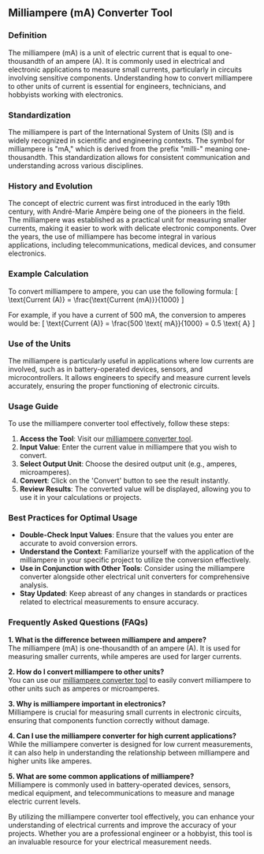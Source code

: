 ## Milliampere (mA) Converter Tool

### Definition
The milliampere (mA) is a unit of electric current that is equal to one-thousandth of an ampere (A). It is commonly used in electrical and electronic applications to measure small currents, particularly in circuits involving sensitive components. Understanding how to convert milliampere to other units of current is essential for engineers, technicians, and hobbyists working with electronics.

### Standardization
The milliampere is part of the International System of Units (SI) and is widely recognized in scientific and engineering contexts. The symbol for milliampere is "mA," which is derived from the prefix "milli-" meaning one-thousandth. This standardization allows for consistent communication and understanding across various disciplines.

### History and Evolution
The concept of electric current was first introduced in the early 19th century, with André-Marie Ampère being one of the pioneers in the field. The milliampere was established as a practical unit for measuring smaller currents, making it easier to work with delicate electronic components. Over the years, the use of milliampere has become integral in various applications, including telecommunications, medical devices, and consumer electronics.

### Example Calculation
To convert milliampere to ampere, you can use the following formula:
\[ \text{Current (A)} = \frac{\text{Current (mA)}}{1000} \]

For example, if you have a current of 500 mA, the conversion to amperes would be:
\[ \text{Current (A)} = \frac{500 \text{ mA}}{1000} = 0.5 \text{ A} \]

### Use of the Units
The milliampere is particularly useful in applications where low currents are involved, such as in battery-operated devices, sensors, and microcontrollers. It allows engineers to specify and measure current levels accurately, ensuring the proper functioning of electronic circuits.

### Usage Guide
To use the milliampere converter tool effectively, follow these steps:
1. **Access the Tool**: Visit our [milliampere converter tool](https://www.inayam.co/unit-converter/electric_current).
2. **Input Value**: Enter the current value in milliampere that you wish to convert.
3. **Select Output Unit**: Choose the desired output unit (e.g., amperes, microamperes).
4. **Convert**: Click on the 'Convert' button to see the result instantly.
5. **Review Results**: The converted value will be displayed, allowing you to use it in your calculations or projects.

### Best Practices for Optimal Usage
- **Double-Check Input Values**: Ensure that the values you enter are accurate to avoid conversion errors.
- **Understand the Context**: Familiarize yourself with the application of the milliampere in your specific project to utilize the conversion effectively.
- **Use in Conjunction with Other Tools**: Consider using the milliampere converter alongside other electrical unit converters for comprehensive analysis.
- **Stay Updated**: Keep abreast of any changes in standards or practices related to electrical measurements to ensure accuracy.

### Frequently Asked Questions (FAQs)

**1. What is the difference between milliampere and ampere?**  
The milliampere (mA) is one-thousandth of an ampere (A). It is used for measuring smaller currents, while amperes are used for larger currents.

**2. How do I convert milliampere to other units?**  
You can use our [milliampere converter tool](https://www.inayam.co/unit-converter/electric_current) to easily convert milliampere to other units such as amperes or microamperes.

**3. Why is milliampere important in electronics?**  
Milliampere is crucial for measuring small currents in electronic circuits, ensuring that components function correctly without damage.

**4. Can I use the milliampere converter for high current applications?**  
While the milliampere converter is designed for low current measurements, it can also help in understanding the relationship between milliampere and higher units like amperes.

**5. What are some common applications of milliampere?**  
Milliampere is commonly used in battery-operated devices, sensors, medical equipment, and telecommunications to measure and manage electric current levels.

By utilizing the milliampere converter tool effectively, you can enhance your understanding of electrical currents and improve the accuracy of your projects. Whether you are a professional engineer or a hobbyist, this tool is an invaluable resource for your electrical measurement needs.